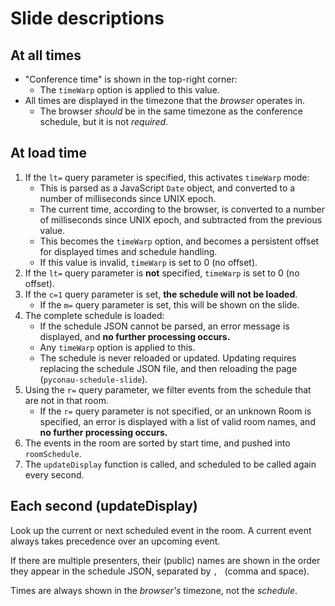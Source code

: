 # Slide descriptions

## At all times

* "Conference time" is shown in the top-right corner:
  * The `timeWarp` option is applied to this value.
* All times are displayed in the timezone that the _browser_ operates in.
  * The browser _should_ be in the same timezone as the conference schedule, but it is not _required_.

## At load time

1. If the `lt=` query parameter is specified, this activates `timeWarp` mode:
   * This is parsed as a JavaScript `Date` object, and converted to a number of milliseconds since UNIX epoch.
   * The current time, according to the browser, is converted to a number of milliseconds since UNIX epoch, and subtracted from the previous value.
   * This becomes the `timeWarp` option, and becomes a persistent offset for displayed times and schedule handling.
   * If this value is invalid, `timeWarp` is set to 0 (no offset).
2. If the `lt=` query parameter is **not** specified, `timeWarp` is set to 0 (no offset).
3. If the `c=1` query parameter is set, **the schedule will not be loaded**.
   * If the `m=` query parameter is set, this will be shown on the slide.
4. The complete schedule is loaded:
   * If the schedule JSON cannot be parsed, an error message is displayed, and **no further processing occurs.**
   * Any `timeWarp` option is applied to this.
   * The schedule is never reloaded or updated.  Updating requires replacing the schedule JSON file, and then reloading the page (`pyconau-schedule-slide`).
5. Using the `r=` query parameter, we filter events from the schedule that are not in that room.
   * If the `r=` query parameter is not specified, or an unknown Room is specified, an error is displayed with a list of valid room names, and **no further processing occurs.**
6. The events in the room are sorted by start time, and pushed into `roomSchedule`.
7. The `updateDisplay` function is called, and scheduled to be called again every second.

## Each second (updateDisplay)

Look up the current or next scheduled event in the room.  A current event always takes precedence over an upcoming event.

If there are multiple presenters, their (public) names are shown in the order they appear in the schedule JSON, separated by `, ` (comma and space).

Times are always shown in the _browser's_ timezone, not the _schedule_.
